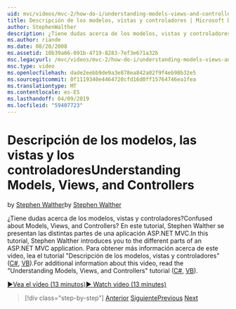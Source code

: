 ```yaml
---
uid: mvc/videos/mvc-2/how-do-i/understanding-models-views-and-controllers
title: Descripción de los modelos, vistas y controladores | Microsoft Docs
author: StephenWalther
description: ¿Tiene dudas acerca de los modelos, vistas y controladores? En este tutorial, Stephen Walther se presentan las distintas partes de una aplicación ASP.NET MVC.
ms.author: riande
ms.date: 08/20/2008
ms.assetid: 10b39a66-091b-4719-8283-7ef3e671a32b
msc.legacyurl: /mvc/videos/mvc-2/how-do-i/understanding-models-views-and-controllers
msc.type: video
ms.openlocfilehash: dade2eebb9de9a3e878ea842a02f9f4eb98b32e5
ms.sourcegitcommit: 0f1119340e4464720cfd16d0ff15764746ea1fea
ms.translationtype: MT
ms.contentlocale: es-ES
ms.lasthandoff: 04/09/2019
ms.locfileid: "59407723"
---
```

# <a name="understanding-models-views-and-controllers"></a><span data-ttu-id="f6eec-104">Descripción de los modelos, las vistas y los controladores</span><span class="sxs-lookup"><span data-stu-id="f6eec-104">Understanding Models, Views, and Controllers</span></span>

<span data-ttu-id="f6eec-105">by [Stephen Walther](https://github.com/StephenWalther)</span><span class="sxs-lookup"><span data-stu-id="f6eec-105">by [Stephen Walther](https://github.com/StephenWalther)</span></span>

<span data-ttu-id="f6eec-106">¿Tiene dudas acerca de los modelos, vistas y controladores?</span><span class="sxs-lookup"><span data-stu-id="f6eec-106">Confused about Models, Views, and Controllers?</span></span> <span data-ttu-id="f6eec-107">En este tutorial, Stephen Walther se presentan las distintas partes de una aplicación ASP.NET MVC.</span><span class="sxs-lookup"><span data-stu-id="f6eec-107">In this tutorial, Stephen Walther introduces you to the different parts of an ASP.NET MVC application.</span></span> <span data-ttu-id="f6eec-108">Para obtener más información acerca de este vídeo, lea el tutorial "Descripción de los modelos, vistas y controladores" ([C#](../../../overview/older-versions-1/overview/understanding-models-views-and-controllers-cs.md), [VB](../../../overview/older-versions-1/overview/understanding-models-views-and-controllers-vb.md)).</span><span class="sxs-lookup"><span data-stu-id="f6eec-108">For additional information about this video, read the "Understanding Models, Views, and Controllers" tutorial ([C#](../../../overview/older-versions-1/overview/understanding-models-views-and-controllers-cs.md), [VB](../../../overview/older-versions-1/overview/understanding-models-views-and-controllers-vb.md)).</span></span>

[<span data-ttu-id="f6eec-109">&#9654;Vea el vídeo (13 minutos)</span><span class="sxs-lookup"><span data-stu-id="f6eec-109">&#9654; Watch video (13 minutes)</span></span>](https://channel9.msdn.com/Blogs/ASP-NET-Site-Videos/understanding-models-views-and-controllers)

> [!div class="step-by-step"]
> <span data-ttu-id="f6eec-110">[Anterior](creating-a-movie-database-application-in-15-minutes-with-aspnet-mvc.md)
> [Siguiente](aspnet-mvc-controller-overview.md)</span><span class="sxs-lookup"><span data-stu-id="f6eec-110">[Previous](creating-a-movie-database-application-in-15-minutes-with-aspnet-mvc.md)
[Next](aspnet-mvc-controller-overview.md)</span></span>
